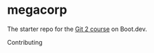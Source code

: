 # megacorp

The starter repo for the [Git 2 course](https://www.boot.dev/learn/learn-git-2) on Boot.dev.


Contributing
